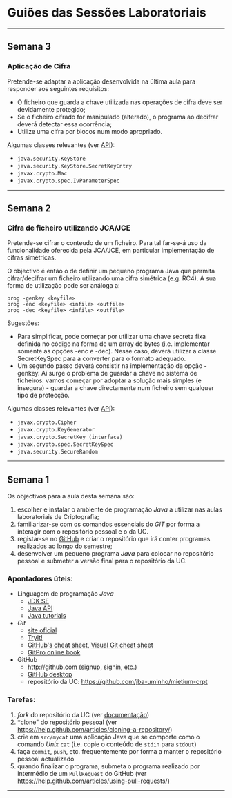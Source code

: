 # Guiões das Sessões Laboratoriais

---
## Semana 3

### Aplicação de Cifra

Pretende-se adaptar a aplicação desenvolvida na última aula para responder
aos seguintes requisitos:

 * O ficheiro que guarda a chave utilizada nas operações de cifra deve ser devidamente protegido;
 * Se o ficheiro cifrado for manipulado (alterado), o programa ao decifrar deverá detectar essa ocorrência;
 * Utilize uma cifra por blocos num modo apropriado.

Algumas classes relevantes (ver  [API](http://docs.oracle.com/javase/8/docs/api/)):

 * `java.security.KeyStore`
 * `java.security.KeyStore.SecretKeyEntry`
 * `javax.crypto.Mac`
 * `javax.crypto.spec.IvParameterSpec`

---
## Semana 2

### Cifra de ficheiro utilizando JCA/JCE

Pretende-se cifrar o conteudo de um ficheiro. Para tal far-se-á uso da funcionalidade oferecida pela JCA/JCE, em particular implementação de cifras simétricas.

O objectivo é então o de definir um pequeno programa Java que permita cifrar/decifrar um ficheiro utilizando uma cifra simétrica (e.g. RC4). A sua forma de utilização pode ser análoga a:

```
prog -genkey <keyfile>
prog -enc <keyfile> <infile> <outfile>
prog -dec <keyfile> <infile> <outfile>
```

Sugestões:

 * Para simplificar, pode começar por utilizar uma chave secreta fixa definida no código na forma de um array de bytes (i.e. implementar somente as opções -enc e -dec). Nesse caso, deverá utilizar a classe SecretKeySpec para a converter para o formato adequado.
 * Um segundo passo deverá consistir na implementação da opção -genkey. Aí surge o problema de guardar a chave no sistema de ficheiros: vamos começar por adoptar a solução mais simples (e insegura) - guardar a chave directamente num ficheiro sem qualquer tipo de protecção.

Algumas classes relevantes (ver [API](http://docs.oracle.com/javase/8/docs/api/)):

 * `javax.crypto.Cipher`
 *  `javax.crypto.KeyGenerator`
 * `javax.crypto.SecretKey (interface)`
 * `javax.crypto.spec.SecretKeySpec`
 * `java.security.SecureRandom`

---
## Semana 1

Os objectivos para a aula desta semana são:
 1. escolher e instalar o ambiente de programação _Java_ a utilizar nas aulas laboratoriais de Criptografia;
 1. familiarizar-se com os comandos essenciais do *GIT* por forma a interagir com o repositório pessoal e o da UC.
 1. registar-se no [GitHub](http://github.com) e criar o repositório que irá conter programas realizados ao longo do semestre;
 1. desenvolver um pequeno programa _Java_ para colocar no repositório pessoal e submeter a versão final para o repositório da UC.

### Apontadores úteis:
 * Linguagem de programação _Java_
   * [JDK SE](http://www.oracle.com/technetwork/java/javase/downloads/index.html)
   * [Java API](http://docs.oracle.com/javase/8/docs/api/)
   * [Java tutorials](http://docs.oracle.com/javase/tutorial/)
 * *Git*
   * [site oficial](https://git-scm.com)
   * [TryIt!](http://try.github.io)
   * [GitHub's cheat sheet](https://training.github.com/kit/downloads/github-git-cheat-sheet.pdf), [Visual Git cheat sheet](http://ndpsoftware.com/git-cheatsheet.html)
   * [GitPro online book](https://git-scm.com/book/en/v2)
 * GitHub
   * <http://github.com> (signup, signin, etc.)
   * [GitHub desktop](https://desktop.github.com)
   * repositório da UC: <https://github.com/jba-uminho/mietium-crpt>

### Tarefas:
 1. *fork* do repositório da UC (ver [documentação](https://help.github.com/articles/fork-a-repo/))
 1. *clone" do repositório pessoal (ver https://help.github.com/articles/cloning-a-repository/)
 1. crie em `src/mycat` uma aplicação Java que se comporte como o comando *Unix* `cat` (i.e. copie o conteúdo de `stdin` para `stdout`)
 1. faça `commit`, `push`, etc. frequentemente por forma a manter o repositório pessoal actualizado
 1. quando finalizar o programa, submeta o programa realizado por intermédio de um `PullRequest` do GitHub (ver https://help.github.com/articles/using-pull-requests/)

---
